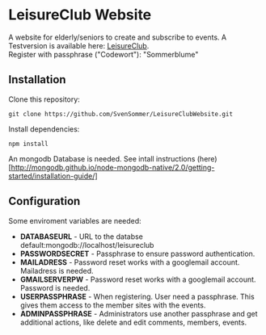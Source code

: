 # LeisureClub Website
A website for elderly/seniors to create and subscribe to events.
A Testversion is available here: [LeisureClub](https://serene-sierra-20655.herokuapp.com/).<br>
Register with passphrase ("Codewort"): "Sommerblume"



## Installation

Clone this repository:
````
git clone https://github.com/SvenSommer/LeisureClubWebsite.git
````

Install dependencies:
````
npm install
````

An mongodb Database is needed. 
See intall instructions (here)[http://mongodb.github.io/node-mongodb-native/2.0/getting-started/installation-guide/]

## Configuration

Some enviroment variables are needed:

* <strong>DATABASEURL</strong> - URL to the databse  default:mongodb://localhost/leisureclub 
* <strong>PASSWORDSECRET</strong> - Passphrase to ensure password authentication.
* <strong>MAILADRESS</strong> - Password reset works with a googlemail account. Mailadress is needed.
* <strong>GMAILSERVERPW</strong> - Password reset works with a googlemail account. Password is needed.
* <strong>USERPASSPHRASE</strong> - When registering. User need a passphrase. This gives them access to the member sites with the events.
* <strong>ADMINPASSPHRASE</strong> - Administrators use another passphrase and get additional actions, like delete and edit comments, members, events.








